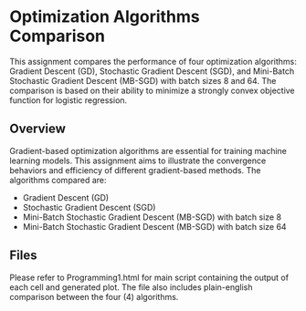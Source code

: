 # Optimization Algorithms Comparison

This assignment compares the performance of four optimization algorithms: Gradient Descent (GD), Stochastic Gradient Descent (SGD), and Mini-Batch Stochastic Gradient Descent (MB-SGD) with batch sizes 8 and 64. The comparison is based on their ability to minimize a strongly convex objective function for logistic regression.

## Overview

Gradient-based optimization algorithms are essential for training machine learning models. This assignment aims to illustrate the convergence behaviors and efficiency of different gradient-based methods. The algorithms compared are:
- Gradient Descent (GD)
- Stochastic Gradient Descent (SGD)
- Mini-Batch Stochastic Gradient Descent (MB-SGD) with batch size 8
- Mini-Batch Stochastic Gradient Descent (MB-SGD) with batch size 64

## Files
Please refer to Programming1.html for main script containing the output of each cell and generated plot. The file also includes plain-english comparison between the four (4) algorithms. 
